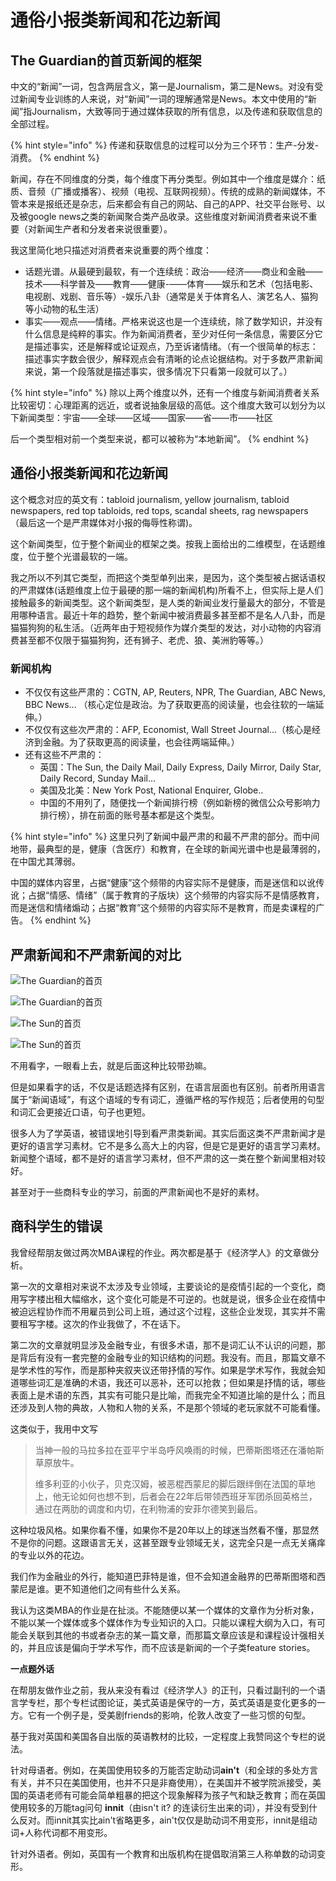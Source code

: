 # 通俗小报类新闻和花边新闻

## The Guardian的首页新闻的框架​

中文的“新闻”一词，包含两层含义，第一是Journalism，第二是News。对没有受过新闻专业训练的人来说，对“新闻”一词的理解通常是News。本文中使用的“新闻”指Journalism，大致等同于通过媒体获取的所有信息，以及传递和获取信息的全部过程。

{% hint style="info" %}
传递和获取信息的过程可以分为三个环节：生产-分发-消费。
{% endhint %}

新闻，存在不同维度的分类，每个维度下再分类型。例如其中一个维度是媒介：纸质、音频（广播或播客）、视频（电视、互联网视频）。传统的成熟的新闻媒体，不管本来是报纸还是杂志，后来都会有自己的网站、自己的APP、社交平台账号、以及被google news之类的新闻聚合类产品收录。这些维度对新闻消费者来说不重要（对新闻生产者和分发者来说很重要）。

我这里简化地只描述对消费者来说重要的两个维度：

* 话题光谱。从最硬到最软，有一个连续统：政治——经济——商业和金融——技术——科学普及——教育——健康-——体育——娱乐和艺术（包括电影、电视剧、戏剧、音乐等）-娱乐八卦（通常是关于体育名人、演艺名人、猫狗等小动物的私生活）
* 事实——观点——情绪。严格来说这也是一个连续统，除了数学知识，并没有什么信息是纯粹的事实。作为新闻消费者，至少对任何一条信息，需要区分它是描述事实，还是解释或论证观点，乃至诉诸情绪。（有一个很简单的标志：描述事实字数会很少，解释观点会有清晰的论点论据结构。对于多数严肃新闻来说，第一个段落就是描述事实，很多情况下只看第一段就可以了。）

{% hint style="info" %}
除以上两个维度以外，还有一个维度与新闻消费者关系比较密切：心理距离的远近，或者说抽象层级的高低。这个维度大致可以划分为以下新闻类型：宇宙——全球——区域——国家——省——市——社区

后一个类型相对前一个类型来说，都可以被称为“本地新闻”。
{% endhint %}

## 通俗小报类新闻和花边新闻

这个概念对应的英文有：tabloid journalism, yellow journalism, tabloid newspapers, red top tabloids, red tops, scandal sheets, rag newspapers（最后这一个是严肃媒体对小报的侮辱性称谓\)。

这个新闻类型，位于整个新闻业的框架之类。按我上面给出的二维模型，在话题维度，位于整个光谱最软的一端。

我之所以不列其它类型，而把这个类型单列出来，是因为，这个类型被占据话语权的严肃媒体\(话题维度上位于最硬的那一端的新闻机构\)所看不上，但实际上是人们接触最多的新闻类型。这个新闻类型，是人类的新闻业发行量最大的部分，不管是用哪种语言。最近十年的趋势，整个新闻中被消费最多甚至都不是名人八卦，而是猫猫狗狗的私生活。（近两年由于短视频作为媒介类型的发达，对小动物的内容消费甚至都不仅限于猫猫狗狗，还有狮子、老虎、狼、美洲豹等等。）

### 新闻机构

* 不仅仅有这些严肃的：CGTN, AP, Reuters, NPR, The Guardian, ABC News, BBC News... （核心定位是政治。为了获取更高的阅读量，也会往软的一端延伸。）
* 不仅仅有这些次严肃的：AFP, Economist, Wall Street Journal...（核心是经济到金融。为了获取更高的阅读量，也会往两端延伸。）
* 还有这些不严肃的：
  * 英国：The Sun, the Daily Mail, Daily Express, Daily Mirror, Daily Star, Daily Record, Sunday Mail...
  * 美国及北美：New York Post, National Enquirer, Globe..
  * 中国的不用列了，随便找一个新闻排行榜（例如新榜的微信公众号影响力排行榜），排在前面的账号基本都是这个类型。

{% hint style="info" %}
这里只列了新闻中最严肃的和最不严肃的部分。而中间地带，最典型的是，健康（含医疗）和教育，在全球的新闻光谱中也是最薄弱的，在中国尤其薄弱。

中国的媒体内容里，占据“健康”这个频带的内容实际不是健康，而是迷信和以讹传讹；占据“情感、情绪”（属于教育的子版块）这个频带的内容实际不是情感教育，而是迷信和情绪煽动；占据“教育”这个频带的内容实际不是教育，而是卖课程的广告。
{% endhint %}

## 严肃新闻和不严肃新闻的对比

![The Guardian&#x7684;&#x9996;&#x9875;](../../.gitbook/assets/image%20%282%29.png)

![The Guardian&#x7684;&#x9996;&#x9875;](../../.gitbook/assets/image%20%281%29.png)

![The Sun&#x7684;&#x9996;&#x9875;](../../.gitbook/assets/image.png)

![The Sun&#x7684;&#x9996;&#x9875;](../../.gitbook/assets/image%20%283%29.png)

不用看字，一眼看上去，就是后面这种比较带劲嘛。

但是如果看字的话，不仅是话题选择有区别，在语言层面也有区别。前者所用语言属于“新闻语域”，有这个语域的专有词汇，遵循严格的写作规范；后者使用的句型和词汇会更接近口语，句子也更短。

很多人为了学英语，被错误地引导到看严肃类新闻。其实后面这类不严肃新闻才是更好的语言学习素材。它不是多么高大上的内容，但是它是更好的语言学习素材。新闻整个语域，都不是好的语言学习素材，但不严肃的这一类在整个新闻里相对较好。

甚至对于一些商科专业的学习，前面的严肃新闻也不是好的素材。

## 商科学生的错误

我曾经帮朋友做过两次MBA课程的作业。两次都是基于《经济学人》的文章做分析。

第一次的文章相对来说不太涉及专业领域，主要谈论的是疫情引起的一个变化，商用写字楼出租大幅缩水，这个变化可能是不可逆的。也就是说，很多企业在疫情中被迫远程协作而不用雇员到公司上班，通过这个过程，这些企业发现，其实并不需要租写字楼。这次的作业我做了，不在话下。

第二次的文章就明显涉及金融专业，有很多术语，那不是词汇认不认识的问题，那是背后有没有一套完整的金融专业的知识结构的问题。我没有。而且，那篇文章不是学术性的写作，而是那种夹叙夹议还带抒情的写作。如果是学术写作，我就会知道哪些词汇是准确的术语，我还可以恶补，还可以抢救；但如果是抒情的话，哪些表面上是术语的东西，其实有可能只是比喻，而我完全不知道比喻的是什么；而且还涉及到人物的典故，人物和人物的关系，不是那个领域的老玩家就不可能看懂。

这类似于，我用中文写

> 当神一般的马拉多拉在亚平宁半岛呼风唤雨的时候，巴蒂斯图塔还在潘帕斯草原放牛。
>
> 维多利亚的小伙子，贝克汉姆，被恶棍西蒙尼的脚后跟绊倒在法国的草地上，他无论如何也想不到，后者会在22年后带领西班牙军团杀回英格兰，通过在两肋的调度和内切，在利物浦的安菲尔德笑到最后。

这种垃圾风格。如果你看不懂，如果你不是20年以上的球迷当然看不懂，那显然不是你的问题。这跟语言无关，这甚至跟专业领域无关，这完全只是一点无关痛痒的专业以外的花边。

我们作为金融业的外行，能知道巴菲特是谁，但不会知道金融界的巴蒂斯图塔和西蒙尼是谁。更不知道他们之间有些什么关系。

我认为这类MBA的作业是在扯淡。不能随便以某一个媒体的文章作为分析对象，不能以某一个媒体或多个媒体作为专业知识的入口。只能以课程大纲为入口，有可能会关联到其他的书或者杂志的某一篇文章，而那篇文章应该是和课程设计强相关的，并且应该是偏向于学术写作，而不应该是新闻的一个子类feature stories。

**一点题外话**

在帮朋友做作业之前，我从来没有看过《经济学人》的正刊，只看过副刊的一个语言学专栏，那个专栏试图论证，美式英语是保守的一方，英式英语是变化更多的一方。它有一个例子是，受美剧friends的影响，伦敦人改变了一些习惯的句型。

基于我对英国和美国各自出版的英语教材的比较，一定程度上我赞同这个专栏的说法。

针对母语者。例如，在美国使用较多的万能否定助动词**ain't**（和全球的多处方言有关，并不只在美国使用，也并不只是非裔使用），在美国并不被学院派接受，美国的英语老师有可能会简单粗暴的把这个现象解释为孩子气和缺乏教育；而在英国使用较多的万能tag问句  **innit**（由isn't it? 的连读衍生出来的词），并没有受到什么反对。而innit其实比ain't省略更多，ain't仅仅是助动词不用变形，innit是组动词+人称代词都不用变形。

针对外语者。例如，英国有一个教育和出版机构在提倡取消第三人称单数的动词变形。



